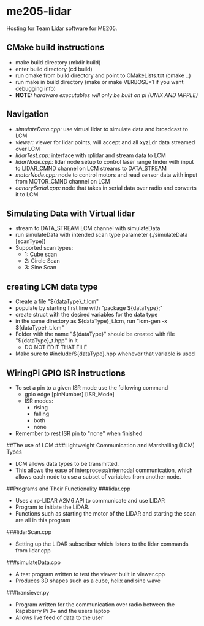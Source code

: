 # me205-lidar
Hosting for Team Lidar software for ME205.

## CMake build instructions
- make build directory (mkdir build)
- enter build directory (cd build)
- run cmake from build directory and point to CMakeLists.txt (cmake ..)
- run make in build directory (make or make VERBOSE=1 if you want debugging info)
- __NOTE:__ _hardware executables will only be built on pi (UNIX AND !APPLE)_

## Navigation
- *simulateData.cpp:* use virtual lidar to simulate data and broadcast to LCM
- *viewer:* viewer for lidar points, will accept and all xyzLdr data streamed over LCM
- *lidarTest.cpp:* interface with rplidar and stream data to LCM
- *lidarNode.cpp:* lidar node setup to control laser range finder with input to LIDAR_CMND channel on LCM streams to DATA_STREAM
- *motorNode.cpp:* node to control motors and read sensor data with input from MOTOR_CMND channel on LCM
- *canarySerial.cpp:* node that takes in serial data over radio and converts it to LCM

## Simulating Data with Virtual lidar
  - stream to DATA_STREAM LCM channel with simulateData
  - run simulateData with intended scan type parameter (./simulateData [scanType])
  - Supported scan types:
    - 1: Cube scan
    - 2: Circle Scan  
    - 3: Sine Scan

## creating LCM data type
  - Create a file "${dataType}_t.lcm"
  - populate by starting first line with "package ${dataType};"
  - create struct with the desired variables for the data type
  - in the same directory as ${dataType}_t.lcm, run "lcm-gen -x ${dataType}_t.lcm"
  - Folder with the name "${dataType}" should be created with file "${dataType}_t.hpp" in it
    - DO NOT EDIT THAT FILE
  - Make sure to #include/${dataType}.hpp whenever that variable is used

## WiringPi GPIO ISR instructions
  - To set a pin to a given ISR mode use the following command
    - gpio edge [pinNumber] [ISR_Mode]
    - ISR modes:
      - rising
      - falling
      - both
      - none
  - Remember to rest ISR pin to "none" when finished


##The use of LCM
###Lightweight Communication and Marshalling (LCM) Types
  - LCM allows data types to be transmitted.
  - This allows the ease of interprocess/internodal communication, which allows each node to use a subset of variables from another node.

##Programs and Their Functionality
###lidar.cpp
  - Uses a rp-LIDAR A2M6 API to communicate and use LIDAR
  - Program to initiate the LiDAR.
  - Functions such as starting the motor of the LIDAR and starting the scan are all in this program


###lidarScan.cpp
  - Setting up the LIDAR subscriber which listens to the lidar commands from lidar.cpp

###simulateData.cpp
  - A test program written to test the viewer built in viewer.cpp
  - Produces 3D shapes such as a cube, helix and sine wave

###transiever.py
  - Program written for the communication over radio between the Rapsberry Pi 3+ and the users laptop
  - Allows live feed of data to the user

